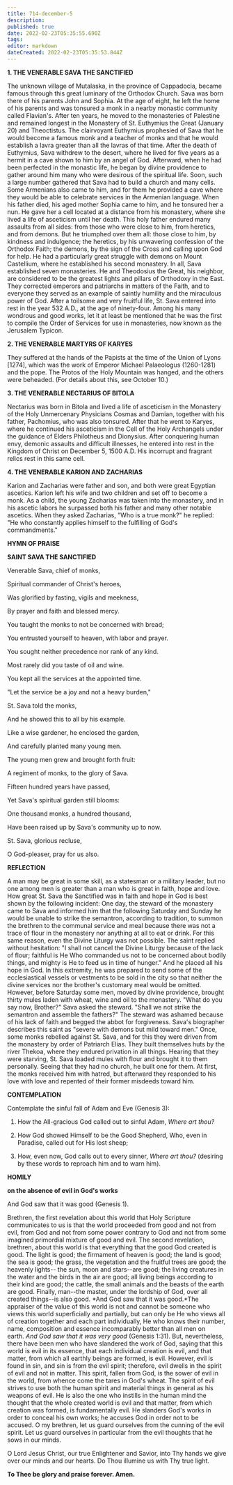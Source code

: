 ```yaml
---
title: 714-december-5
description: 
published: true
date: 2022-02-23T05:35:55.690Z
tags: 
editor: markdown
dateCreated: 2022-02-23T05:35:53.844Z
---
```



**1. THE VENERABLE SAVA THE SANCTIFIED**

The unknown village of Mutalaska, in the province of Cappadocia, became famous through this great luminary of the Orthodox Church. Sava was born there of his parents John and Sophia. At the age of eight, he left the home of his parents and was tonsured a monk in a nearby monastic community called Flavian's. After ten years, he moved to the monasteries of Palestine and remained longest in the Monastery of St. Euthymius the Great (January 20) and Theoctistus. The clairvoyant Euthymius prophesied of Sava that he would become a famous monk and a teacher of monks and that he would establish a lavra greater than all the lavras of that time. After the death of Euthymius, Sava withdrew to the desert, where he lived for five years as a hermit in a cave shown to him by an angel of God. Afterward, when he had been perfected in the monastic life, he began by divine providence to gather around him many who were desirous of the spiritual life. Soon, such a large number gathered that Sava had to build a church and many cells. Some Armenians also came to him, and for them he provided a cave where they would be able to celebrate services in the Armenian language. When his father died, his aged mother Sophia came to him, and he tonsured her a nun. He gave her a cell located at a distance from his monastery, where she lived a life of asceticism until her death. This holy father endured many assaults from all sides: from those who were close to him, from heretics, and from demons. But he triumphed over them all: those close to him, by kindness and indulgence; the heretics, by his unwavering confession of the Orthodox Faith; the demons, by the sign of the Cross and calling upon God for help. He had a particularly great struggle with demons on Mount Castellium, where he established his second monastery. In all, Sava established seven monasteries. He and Theodosius the Great, his neighbor, are considered to be the greatest lights and pillars of Orthodoxy in the East. They corrected emperors and patriarchs in matters of the Faith, and to everyone they served as an example of saintly humility and the miraculous power of God. After a toilsome and very fruitful life, St. Sava entered into rest in the year 532 A.D., at the age of ninety-four. Among his many wondrous and good works, let it at least be mentioned that he was the first to compile the Order of Services for use in monasteries, now known as the Jerusalem Typicon. 

**2. THE VENERABLE MARTYRS OF KARYES**

They suffered at the hands of the Papists at the time of the Union of Lyons [1274], which was the work of Emperor Michael Palaeologus (1260-1281) and the pope. The Protos of the Holy Mountain was hanged, and the others were beheaded. (For details about this, see October 10.)

**3. THE VENERABLE NECTARIUS OF BITOLA**

Nectarius was born in Bitola and lived a life of asceticism in the Monastery of the Holy Unmercenary Physicians Cosmas and Damian, together with his father, Pachomius, who was also tonsured. After that he went to Karyes, where he continued his asceticism in the Cell of the Holy Archangels under the guidance of Elders Philotheus and Dionysius. After conquering human envy, demonic assaults and difficult illnesses, he entered into rest in the Kingdom of Christ on December 5, 1500 A.D. His incorrupt and fragrant relics rest in this same cell.

**4. THE VENERABLE KARION AND ZACHARIAS**

Karion and Zacharias were father and son, and both were great Egyptian ascetics. Karion left his wife and two children and set off to become a monk. As a child, the young Zacharias was taken into the monastery, and in his ascetic labors he surpassed both his father and many other notable ascetics. When they asked Zacharias, "Who is a true monk?" he replied: "He who constantly applies himself to the fulfilling of God's commandments."



**HYMN OF PRAISE**

**SAINT SAVA THE SANCTIFIED**

Venerable Sava, chief of monks,

Spiritual commander of Christ's heroes,

Was glorified by fasting, vigils and meekness,

By prayer and faith and blessed mercy.

You taught the monks to not be concerned with bread;

You entrusted yourself to heaven, with labor and prayer.

You sought neither precedence nor rank of any kind.

Most rarely did you taste of oil and wine.

You kept all the services at the appointed time.

"Let the service be a joy and not a heavy burden,"

St. Sava told the monks,

And he showed this to all by his example.

Like a wise gardener, he enclosed the garden,

And carefully planted many young men.

The young men grew and brought forth fruit:

A regiment of monks, to the glory of Sava.

Fifteen hundred years have passed,

Yet Sava's spiritual garden still blooms:

One thousand monks, a hundred thousand,

Have been raised up by Sava's community up to now.

St. Sava, glorious recluse,

O God-pleaser, pray for us also.


**REFLECTION**

A man may be great in some skill, as a statesman or a military leader, but no one among men is greater than a man who is great in faith, hope and love. How great St. Sava the Sanctified was in faith and hope in God is best shown by the following incident: One day, the steward of the monastery came to Sava and informed him that the following Saturday and Sunday he would be unable to strike the semantron, according to tradition, to summon the brethren to the communal service and meal because there was not a trace of flour in the monastery nor anything at all to eat or drink. For this same reason, even the Divine Liturgy was not possible. The saint replied without hesitation: "I shall not cancel the Divine Liturgy because of the lack of flour; faithful is He Who commanded us not to be concerned about bodily things, and mighty is He to feed us in time of hunger." And he placed all his hope in God. In this extremity, he was prepared to send some of the ecclesiastical vessels or vestments to be sold in the city so that neither the divine services nor the brother's customary meal would be omitted. However, before Saturday some men, moved by divine providence, brought thirty mules laden with wheat, wine and oil to the monastery. "What do you say now, Brother?" Sava asked the steward. "Shall we not strike the semantron and assemble the fathers?" The steward was ashamed because of his lack of faith and begged the abbot for forgiveness. Sava's biographer describes this saint as "severe with demons but mild toward men." Once, some monks rebelled against St. Sava, and for this they were driven from the monastery by order of Patriarch Elias. They built themselves huts by the river Thekoa, where they endured privation in all things. Hearing that they were starving, St. Sava loaded mules with flour and brought it to them personally. Seeing that they had no church, he built one for them. At first, the monks received him with hatred, but afterward they responded to his love with love and repented of their former misdeeds toward him.
 

**CONTEMPLATION**

Contemplate the sinful fall of Adam and Eve (Genesis 3):

1.  How the All-gracious God called out to sinful Adam, *Where art thou?*

1.  How God showed Himself to be the Good Shepherd, Who, even in Paradise, called out for His lost sheep;

1.  How, even now, God calls out to every sinner, *Where art thou?* (desiring by these words to reproach him and to warn him).



**HOMILY**

**on the absence of evil in God's works**

And God saw that it was good (Genesis 1).

Brethren, the first revelation about this world that Holy Scripture communicates to us is that the world proceeded from good and not from evil, from God and not from some power contrary to God and not from some imagined primordial mixture of good and evil. The second revelation, brethren, about this world is that everything that the good God created is good. The light is good; the firmament of heaven is good; the land is good; the sea is good; the grass, the vegetation and the fruitful trees are good; the heavenly lights-- the sun, moon and stars--are good; the living creatures in the water and the birds in the air are good; all living beings according to their kind are good; the cattle, the small animals and the beasts of the earth are good. Finally, man--the master, under the lordship of God, over all created things--is also good. *And God saw that it was good.*The appraiser of the value of this world is not and cannot be someone who views this world superficially and partially, but can only be He who views all of creation together and each part individually, He who knows their number, name, composition and essence incomparably better than all men on earth. *And God saw that it was very good* (Genesis 1:31). But, nevertheless, there have been men who have slandered the work of God, saying that this world is evil in its essence, that each individual creation is evil, and that matter, from which all earthly beings are formed, is evil. However, evil is found in sin, and sin is from the evil spirit; therefore, evil dwells in the spirit of evil and not in matter. This spirit, fallen from God, is the sower of evil in the world, from whence come the tares in God's wheat. The spirit of evil strives to use both the human spirit and material things in general as his weapons of evil. He is also the one who instills in the human mind the thought that the whole created world is evil and that matter, from which creation was formed, is fundamentally evil. He slanders God's works in order to conceal his own works; he accuses God in order not to be accused. O my brethren, let us guard ourselves from the cunning of the evil spirit. Let us guard ourselves in particular from the evil thoughts that he sows in our minds.

O Lord Jesus Christ, our true Enlightener and Savior, into Thy hands we give over our minds and our hearts. Do Thou illumine us with Thy true light.

**To Thee be glory and praise forever. Amen.**
